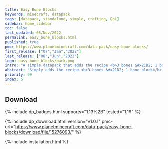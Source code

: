 ```yaml
---
title: Easy Bone Blocks
keywords: minecraft, datapack
tags: [datapack, standalone, simple, crafting, QoL]
sidebar: home_sidebar
toc: false
last_updated: 05/Nov/2022
permalink: easy_bone_blocks.html
published: true
pmc: https://www.planetminecraft.com/data-pack/easy-bone-blocks/
first_release: ["07","Jan","2022"]
last_release: ["08","Jun","2022"]
logo: easy_bone_blocks/pack.png
intro: "A simple datapack that adds the recipe <b>3 bones &#x21D2; 1 bone block</b>.<br/><br/>This speeds up the tedious process of going 3 bones &#x21D2; 9 bonemeal &#x21D2; 1 bone block. Really useful for mob farms which output a lot of bones."
abstract: "Simply adds the recipe <b>3 bones &#x21D2; 1 bone block</b>."
priority: 99
index: 5
---
```


## Download
{% include dp_badges.html supports="1.13%2B" tested="1.19" %}

{% include dp_download.html version="v1.0.1" pmc-url="https://www.planetminecraft.com/data-pack/easy-bone-blocks/download/file/15276093/" %}

{% include installation.html %}